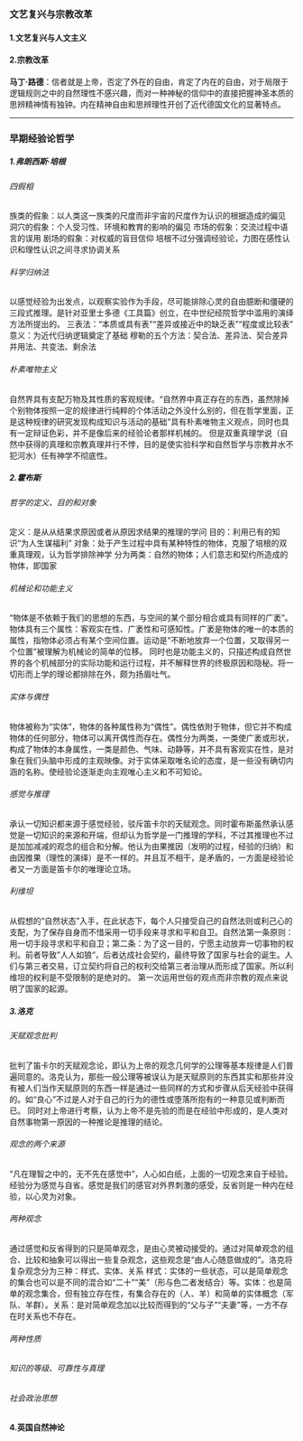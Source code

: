 ### 文艺复兴与宗教改革
#### 1.文艺复兴与人文主义
#### 2.宗教改革
**马丁·路德**：信者就是上帝，否定了外在的自由，肯定了内在的自由，对于局限于逻辑规则之中的自然理性不感兴趣，而对一种神秘的信仰中的直接把握神圣本质的思辨精神情有独钟。内在精神自由和思辨理性开创了近代德国文化的显著特点。
___
### 早期经验论哲学
##### 1.弗朗西斯·培根
###### 四假相
族类的假象：以人类这一族类的尺度而非宇宙的尺度作为认识的根据造成的偏见
洞穴的假象：个人受习性、环境和教育的影响的偏见
市场的假象：交流过程中语言的误用
剧场的假象：对权威的盲目信仰
培根不过分强调经验论，力图在感性认识和理性认识之间寻求协调关系
###### 科学归纳法
以感觉经验为出发点，以观察实验作为手段，尽可能排除心灵的自由臆断和僵硬的三段式推理。是针对亚里士多德《工具篇》创立，在中世纪经院哲学中滥用的演绎方法所提出的。
三表法：“本质或具有表”“差异或接近中的缺乏表”“程度或比较表”
意义：为近代归纳逻辑奠定了基础
穆勒的五个方法：契合法、差异法、契合差异并用法、共变法、剩余法
###### 朴素唯物主义
自然界具有支配万物及其性质的客观规律。“自然界中真正存在的东西，虽然除掉个别物体按照一定的规律进行纯粹的个体活动之外没什么别的，但在哲学里面，正是这种规律的研究发现构成知识与活动的基础”具有朴素唯物主义观点，同时也具有一定辩证色彩，并不是像后来的经验论者那样机械的。
但是双重真理学说（自然中获得的真理和宗教真理并行不悖，目的是使实验科学和自然哲学与宗教井水不犯河水）任有神学不彻底性。
##### 2.霍布斯
###### 哲学的定义、目的和对象
定义：是从从结果求原因或者从原因求结果的推理的学问
目的：利用已有的知识“为人生谋福利”
对象：处于产生过程中具有某种特性的物体，克服了培根的双重真理观，认为哲学排除神学
分为两类：自然的物体；人们意志和契约所造成的物体，即国家
###### 机械论和功能主义
“物体是不依赖于我们的思想的东西，与空间的某个部分相合或具有同样的广袤”。物体具有三个属性：客观实在性、广袤性和可感知性。广袤是物体的唯一的本质的属性，指物体必须占有某个空间位置。运动是“不断地放弃一个位置，又取得另一个位置”被理解为机械论的简单的位移。
同时也是功能主义的，只描述构成自然世界的各个机械部分的实际功能和运行过程，并不解释世界的终极原因和隐秘。将一切形而上学的理论都排除在外，颇为扬眉吐气。
###### 实体与偶性
物体被称为“实体”，物体的各种属性称为“偶性”。偶性依附于物体，但它并不构成物体的任何部分，物体可以离开偶性而存在。偶性分为两类，一类使广袤或形状，构成了物体的本身属性，一类是颜色、气味、动静等，并不具有客观实在性，是对象在我们头脑中形成的主观映像。对于实体采取唯名论的态度，是一些没有确切内涵的名称。使经验论逐渐走向主观唯心主义和不可知论。
###### 感觉与推理
承认一切知识都来源于感觉经验，驳斥笛卡尔的天赋观念。同时霍布斯虽然承认感觉是一切知识的来源和开端，但却认为哲学是一门推理的学科，不过其推理也不过是加加减减的观念的组合和分解。他认为由果推因（发明的过程，经验的归纳）和由因推果（理性的演绎）是不一样的。并且互不相干，是矛盾的，一方面是经验论者又一方面是笛卡尔的唯理论立场。
###### 利维坦
从假想的“自然状态”入手，在此状态下，每个人只接受自己的自然法则或利己心的支配，为了保存自身而不惜采用一切手段来寻求和平和自卫。自然法第一条原则：用一切手段寻求和平和自卫；第二条：为了这一目的，宁愿主动放弃一切事物的权利。前者导致”人人如狼“，后者达成社会契约，最终导致了国家与社会的诞生。人们与第三者交易，订立契约将自己的权利交给第三者治理从而形成了国家。所以利维坦的权利是不受限制的是绝对的。
第一次运用世俗的观点而非宗教的观点来说明了国家的起源。
##### 3.洛克
###### 天赋观念批判
批判了笛卡尔的天赋观念论，即认为上帝的观念几何学的公理等基本规律是人们普遍同意的。洛克认为，那些一般公理等被误认为是天赋原则的东西其实和那些并没有被人们当作天赋原则的东西一样是通过一些同样的方式和步骤从后天经验中获得的。如“良心”不过是人对于自己的行为的德性或堕落所抱有的一种意见或判断而已。
同时对上帝进行考察，认为上帝不是先验的而是在经验中形成的，是人类对自然事物第一原因的一种推论是推理的结论。
###### 观念的两个来源
“凡在理智之中的，无不先在感觉中”，人心如白纸，上面的一切观念来自于经验。经验分为感觉与自省。感觉是我们的感官对外界刺激的感受，反省则是一种内在经验，以心灵为对象。
###### 两种观念
通过感觉和反省得到的只是简单观念，是由心灵被动接受的。通过对简单观念的组合、比较和抽象可以得出一些复杂观念，这些观念是“由人心随意做成的”。洛克将复杂观念分为三种：样式、实体、关系
样式：实体的一些状态，可以是简单观念的集合也可以是不同的混合如“二十”“美”（形与色二者发结合）等。实体：也是简单的观念集合，但有独立存在性，有集合存在的（人、羊）和简单的实体概念（军队、羊群）。关系：是对简单观念加以比较而得到的“父与子”“夫妻”等，一方不存在时关系也不存在。
###### 两种性质

###### 知识的等级、可靠性与真理
###### 社会政治思想
#### 4.英国自然神论

